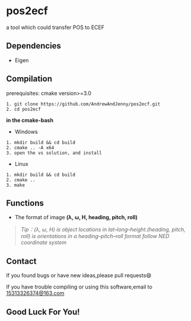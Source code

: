# pos2ecf

a tool which could transfer POS to ECEF


## Dependencies

* Eigen

##  Compilation
prerequisites: cmake version>=3.0

```
1. git clone https://github.com/AndrewAndJenny/pos2ecf.git
2. cd pos2ecf
```

**in the cmake-bash**
* Windows
```
1. mkdir build && cd build
2. cmake .. -A x64
3. open the vs solution, and install
```
* Linux
```
1. mkdir build && cd build
2. cmake ..
3. make
```

## Functions
* The format of image
**(&lambda;, &omega;, H, heading, pitch, roll)**
>*Tip：(&lambda;, &omega;, H) is object locations in lat–long–height.(heading, pitch, roll) is orientations in a heading–pitch–roll format follow NED coordinate system*

## Contact

If you found bugs or have new ideas,please pull requests😄  

If you have trouble compiling or using this software,email to [15313326374@163.com](mailto:15313326374@163.com)

## Good Luck For You!
